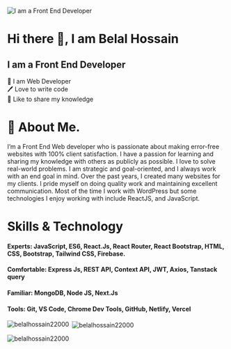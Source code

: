 ![I am a Front End Developer](https://i.ibb.co/PZ55V1s/image.png)
# Hi there 👋,  I am Belal Hossain
## I am a Front End Developer
👑 I am Web Developer <br/>
🖊️ Love to write code  <br/>
🎤 Like to share my knowledge
# 🚀 About Me.
I’m a Front End Web developer who is passionate about making error-free websites with 100% client satisfaction. I have a passion for learning and sharing my knowledge with others as publicly as possible. I love to solve real-world problems. I am strategic and goal-oriented, and I always work with an end goal in mind. Over the past years, I created many websites for my clients. I pride myself on doing quality work and maintaining excellent communication. Most of the time I work with WordPress but some technologies I enjoy working with include ReactJS, and JavaScript.

 # Skills & Technology
  #### Experts: JavaScript, ES6, React.Js, React Router, React Bootstrap, HTML, CSS, Bootstrap, Tailwind CSS, Firebase.
   #### Comfortable: Express Js, REST API, Context API, JWT, Axios, Tanstack query
  #### Familiar: MongoDB, Node JS, Next.Js
  #### Tools: Git, VS Code, Chrome Dev Tools, GitHub, Netlify, Vercel


<p><img align="left" src="https://github-readme-stats.vercel.app/api/top-langs?username=belalhossain22000&show_icons=true&locale=en&layout=compact" alt="belalhossain22000" /></p>

<p>&nbsp;<img align="center" src="https://github-readme-stats.vercel.app/api?username=belalhossain22000&show_icons=true&locale=en" alt="belalhossain22000" /></p>

<p><img align="center" src="https://github-readme-streak-stats.herokuapp.com/?user=belalhossain22000&" alt="belalhossain22000" /></p>
